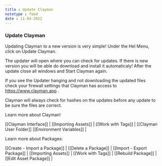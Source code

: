 ```yaml
---
title : Update Clayman
notetype : feed
date : 11-04-2022
---
```

### Update Clayman

Updating Clayman to a new version is very simple!
Under the Hel Menu, click on Update Clayman.

The updater will open where you can check for updates.
If there is new version you will be able do download and install it automaticaly!
After the update close all windows and Start Clayman again.

If you see the Updater hanging and not downloading the updated files check your firewall settings that Clayman has access to https://www.clayman.app .

Clayman will always check for hashes on the updates before any update to be sure the files are correct.




Learn more about Clayman!

[[Clayman Interface]] | 
[[Importing Assets]] | 
[[Work with Tags]] | 
[[Clayman User Folder]]
[[Environment Variables]] |


Learn more about Packages:

[[Create - Import a Package]] | 
[[Delete a Package]] | 
[[Import - Export Package]] | 
[[Importing Assets]] | 
[[Work with Tags]] | 
[[Rebuild Package]] | 
[[Edit Asset Package]] | 